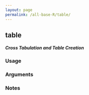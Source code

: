 ```yaml
---
layout: page
permalink: /all-base-R/table/
---
```


## __table__

#### _Cross Tabulation and Table Creation_

### Usage

### Arguments

### Notes
